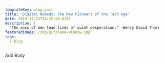 ```yaml
---
templateKey: blog-post
title: 'Digital Nomads: The New Pioneers of the Tech Age'
date: 2019-12-22T18:22:46.619Z
description: |
  “The mass of men lead lives of quiet desperation." -Henry David Thoreau
featuredimage: /img/airplane-window.jpg
tags:
  - blog
---
```

Add Body

